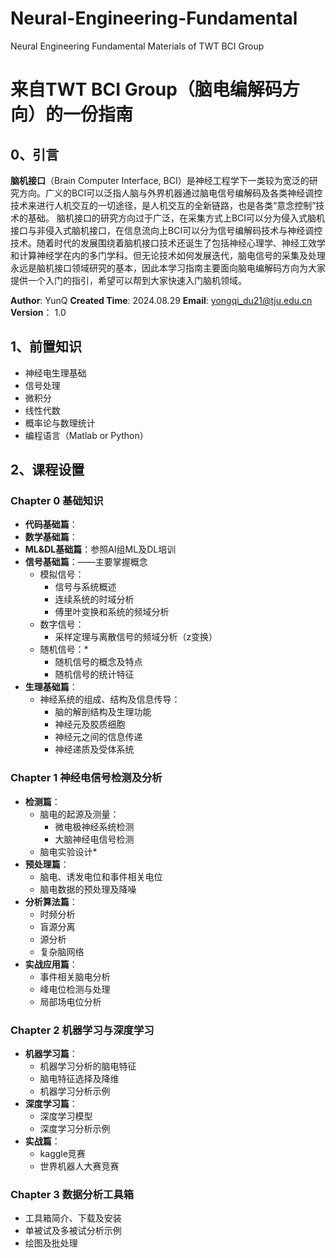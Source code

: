 # Neural-Engineering-Fundamental
Neural Engineering Fundamental Materials of TWT BCI Group 

# 来自TWT BCI Group（脑电编解码方向）的一份指南
## 0、引言

**脑机接口**（Brain Computer Interface, BCI）是神经工程学下一类较为宽泛的研究方向。广义的BCI可以泛指人脑与外界机器通过脑电信号编解码及各类神经调控技术来进行人机交互的一切途径，是人机交互的全新链路，也是各类“意念控制”技术的基础。
脑机接口的研究方向过于广泛，在采集方式上BCI可以分为侵入式脑机接口与非侵入式脑机接口，在信息流向上BCI可以分为信号编解码技术与神经调控技术。随着时代的发展围绕着脑机接口技术还诞生了包括神经心理学、神经工效学和计算神经学在内的多门学科。但无论技术如何发展迭代，脑电信号的采集及处理永远是脑机接口领域研究的基本，因此本学习指南主要面向脑电编解码方向为大家提供一个入门的指引，希望可以帮到大家快速入门脑机领域。

**Author**: YunQ
**Created Time**:  2024.08.29
**Email**: yongqi_du21@tju.edu.cn
**Version**： 1.0

## 1、前置知识

- 神经电生理基础
- 信号处理
- 微积分
- 线性代数
- 概率论与数理统计
- 编程语言（Matlab or Python）

## 2、课程设置

### Chapter 0 基础知识

- **代码基础篇**：
- **数学基础篇**：
- **ML&DL基础篇**：参照AI组ML及DL培训
- **信号基础篇**：——主要掌握概念
  - 模拟信号：
    - 信号与系统概述
    - 连续系统的时域分析
    - 傅里叶变换和系统的频域分析
  - 数字信号：
    - 采样定理与离散信号的频域分析（z变换）
  - 随机信号：*
    - 随机信号的概念及特点
    - 随机信号的统计特征
- **生理基础篇**：
  - 神经系统的组成、结构及信息传导：
    - 脑的解剖结构及生理功能
    - 神经元及胶质细胞
    - 神经元之间的信息传递
    - 神经递质及受体系统

### Chapter 1 神经电信号检测及分析

- **检测篇**：
  - 脑电的起源及测量：
    - 微电极神经系统检测
    - 大脑神经电信号检测
  - 脑电实验设计*
- **预处理篇**：
  - 脑电、诱发电位和事件相关电位
  - 脑电数据的预处理及降噪
- **分析算法篇**：
  - 时频分析
  - 盲源分离
  - 源分析
  - 复杂脑网络
- **实战应用篇**：
  - 事件相关脑电分析
  - 峰电位检测与处理
  - 局部场电位分析

### Chapter 2 机器学习与深度学习

- **机器学习篇**：
  - 机器学习分析的脑电特征
  - 脑电特征选择及降维
  - 机器学习分析示例
- **深度学习篇**：
  - 深度学习模型
  - 深度学习分析示例
- **实战篇**：
  - kaggle竞赛
  - 世界机器人大赛竞赛

### Chapter 3 数据分析工具箱

- 工具箱简介、下载及安装
- 单被试及多被试分析示例
- 绘图及批处理